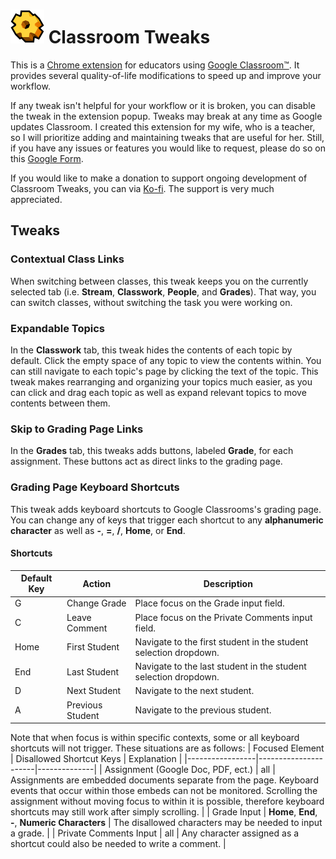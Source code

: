 # ![](/icons/icon.svg) Classroom Tweaks
This is a [Chrome extension]() for educators using [Google Classroom™](https://edu.google.com/workspace-for-education/classroom/). It provides several quality-of-life modifications to speed up and improve your workflow. 

If any tweak isn't helpful for your workflow or it is broken, you can disable the tweak in the extension popup. Tweaks may break at any time as Google updates Classroom. I created this extension for my wife, who is a teacher, so I will prioritize adding and maintaining tweaks that are useful for her. Still, if you have any issues or features you would like to request, please do so on this [Google Form](https://docs.google.com/forms/d/e/1FAIpQLSc6i08Seb7Bcn4CMvtmoBXVAR39Oy3QI19gMT4wITD2FazuyQ/viewform?usp=sf_link).

If you would like to make a donation to support ongoing development of Classroom Tweaks, you can via [Ko-fi](). The support is very much appreciated.

## Tweaks
### Contextual Class Links
When switching between classes, this tweak keeps you on the currently selected tab (i.e. **Stream**, **Classwork**, **People**, and **Grades**). That way, you can switch classes, without switching the task you were working on.

### Expandable Topics
In the **Classwork** tab, this tweak hides the contents of each topic by default. Click the empty space of any topic to view the contents within. You can still navigate to each topic's page by clicking the text of the topic. This tweak makes rearranging and organizing your topics much easier, as you can click and drag each topic as well as expand relevant topics to move contents between them.

### Skip to Grading Page Links
In the **Grades** tab, this tweaks adds buttons, labeled **Grade**, for each assignment. These buttons act as direct links to the grading page.

### Grading Page Keyboard Shortcuts
This tweak adds keyboard shortcuts to Google Classrooms's grading page. You can change any of keys that trigger each shortcut to any **alphanumeric character** as well as **-**, **=**, **/**, **Home**, or **End**.

#### Shortcuts
| Default Key | Action | Description |
|-------------|--------|-------------|
| G | Change Grade | Place focus on the Grade input field. |
| C | Leave Comment | Place focus on the Private Comments input field. |
| Home | First Student | Navigate to the first student in the student selection dropdown. |
| End | Last Student | Navigate to the last student in  the student selection dropdown. |
| D | Next Student | Navigate to the next student. |
| A | Previous Student | Navigate to the previous student. |

Note that when focus is within specific contexts, some or all keyboard shortcuts will not trigger. These situations are as follows:
| Focused Element | Disallowed Shortcut Keys | Explanation |
|-----------------|----------------------|--------------|
| Assignment (Google Doc, PDF, ect.) | all | Assignments are embedded documents separate from the page. Keyboard events that occur within those embeds can not be monitored. Scrolling the assignment without moving focus to within it is possible, therefore keyboard shortcuts may still work after simply scrolling. |
| Grade Input | **Home**, **End**, **-**, **Numeric Characters** | The disallowed characters may be needed to input a grade. |
| Private Comments Input | all | Any character assigned as a shortcut could also be needed to write a comment. |
